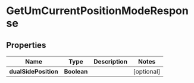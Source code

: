 

# GetUmCurrentPositionModeResponse


## Properties

| Name | Type | Description | Notes |
|------------ | ------------- | ------------- | -------------|
|**dualSidePosition** | **Boolean** |  |  [optional] |



